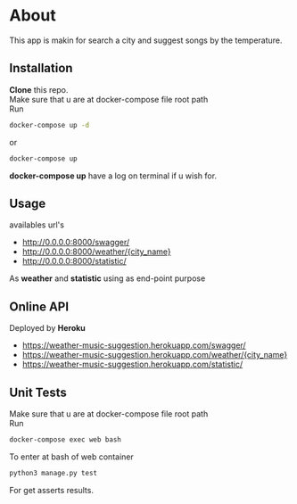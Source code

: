# About

This app is makin for search a city and suggest songs by the temperature.

## Installation

**Clone** this repo.  
Make sure that u are at docker-compose file root path  
Run

```bash
docker-compose up -d
```
or

```bash
docker-compose up 
```

**docker-compose up** have a log on terminal if u wish for.

## Usage

availables url's

* http://0.0.0.0:8000/swagger/
* http://0.0.0.0:8000/weather/{city_name}
* http://0.0.0.0:8000/statistic/

As **weather** and **statistic** using as end-point purpose

## Online API

Deployed by **Heroku**

* https://weather-music-suggestion.herokuapp.com/swagger/
* https://weather-music-suggestion.herokuapp.com/weather/{city_name}
* https://weather-music-suggestion.herokuapp.com/statistic/

## Unit Tests

Make sure that u are at docker-compose file root path  
Run

```bash
docker-compose exec web bash
```
To enter at bash of web container

```bash
python3 manage.py test
```
For get asserts results.
